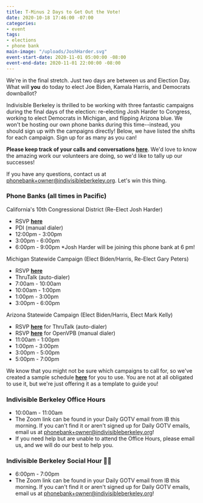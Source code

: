 ```yaml
---
title: T-Minus 2 Days to Get Out the Vote!
date: 2020-10-18 17:46:00 -07:00
categories:
- event
tags:
- elections
- phone bank
main-image: "/uploads/JoshHarder.svg"
event-start-date: 2020-11-01 05:00:00 -08:00
event-end-date: 2020-11-01 22:00:00 -08:00
---
```


We're in the final stretch. Just two days are between us and Election Day. What will **you** do today to elect Joe Biden, Kamala Harris, and Democrats downballot?

Indivisible Berkeley is thrilled to be working with three fantastic campaigns during the final days of the election: re-electing Josh Harder to Congress, working to elect Democrats in Michigan, and flipping Arizona blue. We won't be hosting our own phone banks during this time--instead, you should sign up with the campaigns directly! Below, we have listed the shifts for each campaign. Sign up for as many as you can!

**Please keep track of your calls and conversations [here](https://docs.google.com/forms/d/e/1FAIpQLSciXaJbyMpPyk1Vc50wSdJlR0YiCBxo8zmrSXgzPqPeI-DwoQ/viewform)**. We'd love to know the amazing work our volunteers are doing, so we'd like to tally up our successes!

If you have any questions, contact us at [phonebank+owner@indivisibleberkeley.org](mailto:phonebank+owner@indivisibleberkeley.org). Let's win this thing.

### **Phone Banks (all times in Pacific)**

California's 10th Congressional District (Re-Elect Josh Harder)
* RSVP **[here](https://www.mobilize.us/harderforcongress/event/326786/)**
* PDI (manual dialer)
* 12:00pm - 3:00pm
* 3:00pm - 6:00pm
* 6:00pm - 9:00pm \*Josh Harder will be joining this phone bank at 6 pm! 

Michigan Statewide Campaign (Elect Biden/Harris, Re-Elect Gary Peters)
* RSVP **[here](https://www.mobilize.us/onecampaignformichigan/event/331854/)**
* ThruTalk (auto-dialer)
* 7:00am - 10:00am
* 10:00am - 1:00pm
* 1:00pm - 3:00pm
* 3:00pm - 6:00pm

Arizona Statewide Campaign (Elect Biden/Harris, Elect Mark Kelly)
* RSVP [**here**](https://www.mobilize.us/missionforaz/event/320964/) for ThruTalk (auto-dialer)
* RSVP [**here**](https://www.mobilize.us/missionforaz/event/320957/) for OpenVPB (manual dialer)
* 11:00am - 1:00pm
* 1:00pm - 3:00pm
* 3:00pm - 5:00pm
* 5:00pm - 7:00pm

We know that you might not be sure which campaigns to call for, so we've created a sample schedule **[here](https://docs.google.com/document/d/1wvNNIJYZ9EQVh3nw6ALxjls-0jvzGCmAb45IJqdi3tQ/edit)** for you to use. You are not at all obligated to use it, but we're just offering it as a template to guide you!

### **Indivisible Berkeley Office Hours**
* 10:00am - 11:00am
* The Zoom link can be found in your Daily GOTV email from IB this morning. If you can't find it or aren't signed up for Daily GOTV emails, email us at [phonebank+owner@indivisibleberkeley.org](mailto:phonebank+owner@indivisibleberkeley.org)!
* If you need help but are unable to attend the Office Hours, please email us, and we will do our best to help you.

### **Indivisible Berkeley Social Hour** 🍷🍻
* 6:00pm - 7:00pm
* The Zoom link can be found in your Daily GOTV email from IB this morning. If you can't find it or aren't signed up for Daily GOTV emails, email us at [phonebank+owner@indivisibleberkeley.org](mailto:phonebank+owner@indivisibleberkeley.org)!
